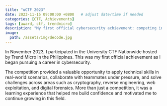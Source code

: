 ```yaml
---
title: "uCTF 2023"
date: 2023-11-15 09:00:00 +0800   # adjust date/time if needed
categories: [CTF, Achievements]
tags: [award, ctf, trendmicro]
description: "My first official cybersecurity achievement: competing in the University CTF 2023 hosted by Trend Micro in the Philippines."
image:
  path: /assets/img/decode.jpg
---
```


In November 2023, I participated in the University CTF Nationwide hosted by Trend Micro in the Philippines. This was my first official achievement as I began pursuing a career in cybersecurity.

The competition provided a valuable opportunity to apply technical skills in real-world scenarios, collaborate with teammates under pressure, and solve challenges across areas such as cryptography, reverse engineering, web exploitation, and digital forensics. More than just a competition, it was a learning experience that helped me build confidence and motivated me to continue growing in this field.